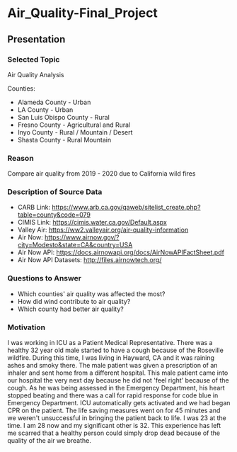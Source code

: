 # Air_Quality-Final_Project

## Presentation

### Selected Topic

Air Quality Analysis

Counties:
- Alameda County - Urban
- LA County - Urban
- San Luis Obispo County - Rural 
- Fresno County - Agricultural and Rural
- Inyo County - Rural / Mountain / Desert
- Shasta County - Rural Mountain

### Reason

Compare air quality from 2019 - 2020 due to California wild fires

### Description of Source Data

- CARB Link: https://www.arb.ca.gov/qaweb/sitelist_create.php?table=county&code=079
- CIMIS Link: https://cimis.water.ca.gov/Default.aspx
- Valley Air: https://ww2.valleyair.org/air-quality-information
- Air Now: https://www.airnow.gov/?city=Modesto&state=CA&country=USA
- Air Now API: https://docs.airnowapi.org/docs/AirNowAPIFactSheet.pdf
- Air Now API Datasets: http://files.airnowtech.org/

### Questions to Answer

- Which counties' air quality was affected the most?
- How did wind contribute to air quality?
- Which county had better air quality?

### Motivation
I was working in ICU as a Patient Medical Representative. There was a healthy 32 year old male started to have a cough because of the Roseville wildfire. During this time, I was living in Hayward, CA and it was raining ashes and smoky there. The male patient was given a prescription of an inhaler and sent home from a different hospital. This male patient came into our hospital the very next day because he did not 'feel right' because of the cough. As he was being assessed in the Emergency Department, his heart stopped beating and there was a call for rapid response for code blue in Emergency Department. ICU automatically gets activated and we had began CPR on the patient. The life saving measures went on for 45 minutes and we weren't unsuccessful in bringing the patient back to life. I was 23 at the time. I am 28 now and my significant other is 32. This experience has left me scarred that a healthy person could simply drop dead because of the quality of the air we breathe.
